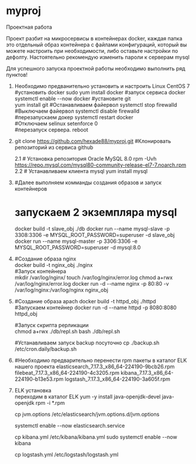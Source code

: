 # myproj
Проектная работа

Проект разбит на микросервисы в контейнерах docker, каждая папка это отдельный образ контейнера
с файлами конфигураций, который вы можете настроить при необходимости, либо оставьте настройки по дефолту.
Настоятельно рекомендую изменить пароли к серверам mysql

Для успешного запуска проектной работы необходимо выполнить ряд пунктов!

1.  Необходимо предванительно установить и настроить Linux CentOS 7
     #установить docker
          sudo yum install docker
     #запуск сервиса docker
          systemctl enable --now docker
     #установите git   
          yum install git
     #Останавливаем файервол
          systemctl stop firewalld   
     #Выключаем файервол
          systemctl disable firewalld  
     #перезапускаем докер
          systemctl restart docker  
     #Отключаем selinux
          setenforce 0   
     #перезапуск сервера.
          reboot                          

2.  git clone https://github.com/hexade88/myproj.git  #Клонировать репозиторий из сервиса github
     
     2.1 # Установка репозитория Oracle MySQL 8.0
          rpm -Uvh https://repo.mysql.com/mysql80-community-release-el7-7.noarch.rpm
     2.2 # Устанавливаем клиента mysql
          yum install mysql

3.   #Далее выполняем комманды создания образов и запуск контейнеров   
     # запускаем 2 экземпляра mysql
     docker build -t slave_obj ./db
     docker run --name mysql-slave -p 3308:3306 -e MYSQL_ROOT_PASSWORD=superuser -d slave_obj
     docker run --name mysql-master -p 3306:3306 -e MYSQL_ROOT_PASSWORD=superuser -d mysql:8.0

4.   #Создание образа nginx   
          docker build -t nginx_obj ./nginx    
     #Запуск контейнера                                        
          mkdir /var/log/nginx/
          touch /var/log/nginx/error.log
          chmod a+rwx /var/log/nginx/error.log
          docker run -d --name nginx -p 80:80 -v /var/log/nginx:/var/log/nginx nginx_obj               

5.   #Создание образа apach
          docker build -t httpd_obj ./httpd                                     
     #Запускаем контейнер
          docker run -d --name httpd -p 8080:8080 httpd_obj        

     #Запуск скрипта рерликации             
     chmod a+rwx ./db/repl.sh
     bash ./db/repl.sh

     #Устанавливаем запуск backup посуточно
     cp ./backup.sh /etc/cron.daily/backup.sh

6.   #Необходимо предварительно перенести rpm пакеты в каталог ELK нашего проекта
     elasticsearch_7.17.3_x86_64-224190-9bcb26.rpm
     filebeat_7.17.3_x86_64-224190-4c3205.rpm
     kibana_7.17.3_x86_64-224190-b13e53.rpm
     logstash_7.17.3_x86_64-224190-3a605f.rpm

7.   ELK установка     
     переходим в каталог ELK
     yum -y install java-openjdk-devel java-openjdk
     rpm -i *.rpm
     
     cp jvm.options /etc/elasticsearch/jvm.options.d/jvm.options

     systemctl enable --now elasticsearch.service

     cp kibana.yml /etc/kibana/kibana.yml
     sudo systemctl enable --now kibana

     cp logstash.yml /etc/logstash/logstash.yml